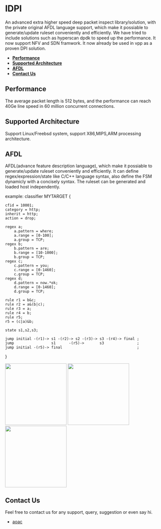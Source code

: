 # IDPI
An advanced extra higher speed deep packet inspect library/solution, with the private original AFDL language support, which make it possiable to generate/update ruleset conveniently and efficiently. We have tried to include solutions such as hyperscan dpdk to speed up the performance. 
It now support NFV and SDN framwork. It now already be used in vpp as a proven DPI solution.


+ **[Performance](#performance)**
+ **[Supported Architecture](#supported-architecture)**
+ **[AFDL](#afdl)**
+ **[Contact Us](#contact-us)**

## Performance
The average packet length is 512 bytes, and the performance can reach 40Ge line speed in 60 million concurrent connections.

## Supported Architecture
Support Linux/Freebsd system, support X86,MIPS,ARM processing architecture.

## AFDL
AFDL(advance feature description language), which make it possiable to generate/update ruleset conveniently and efficiently. It can define regex/expression/state like C/C++ language syntax, also define the FSM dynamicly with a concisely syntax. 
The ruleset can be generated and loaded host independently.

example:
classifier MYTARGET {
	
    cfid = 10001;
	category = http;
	inherit = http;
	action = drop;

	regex a;
		a.pattern = where;
		a.range = [0-100];
		a.group = TCP;
	regex b;
		b.pattern = are;
		b.range = [10-1000];
		b.group = TCP;
	regex c;
		c.pattern = you;
		c.range = [0-1460];
		c.group = TCP;
	regex d;
	    d.pattern = now.*ok;
	    d.range = [0-1460];
	    d.group = TCP;
	
	rule r1 = b&c;
	rule r2 = a&(b|c);
	rule r3 = a;
	rule r4 = b;
	rule r5;
	r5 = (c|a)&b;
	
	state s1,s2,s3;
	
	jump initial -(r1)-> s1 -(r2)-> s2 -(r3)-> s3 -(r4)-> final ;
	jump                 s1      -(r5)->       s3               ;
	jump initial -(r5)-> final                                  ;
}
 
<img src="/screenshots/afdl.png" width="200px"> 
<img src="/screenshots/classifier.png" width="200px"> 
<img src="/screenshots/result.png" width="200px">

## Contact Us
Feel free to contact us for any support, query, suggestion or even say hi.
 + [aoac](mailto:ecoocn@outlook.com)
